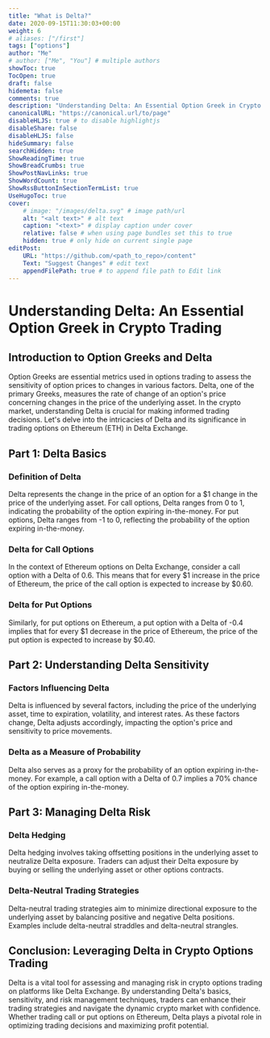 ```yaml
---
title: "What is Delta?"
date: 2020-09-15T11:30:03+00:00
weight: 6
# aliases: ["/first"]
tags: ["options"]
author: "Me"
# author: ["Me", "You"] # multiple authors
showToc: true
TocOpen: true
draft: false
hidemeta: false
comments: true
description: "Understanding Delta: An Essential Option Greek in Crypto Trading"
canonicalURL: "https://canonical.url/to/page"
disableHLJS: true # to disable highlightjs
disableShare: false
disableHLJS: false
hideSummary: false
searchHidden: true
ShowReadingTime: true
ShowBreadCrumbs: true
ShowPostNavLinks: true
ShowWordCount: true
ShowRssButtonInSectionTermList: true
UseHugoToc: true
cover:
    # image: "/images/delta.svg" # image path/url
    alt: "<alt text>" # alt text
    caption: "<text>" # display caption under cover
    relative: false # when using page bundles set this to true
    hidden: true # only hide on current single page
editPost:
    URL: "https://github.com/<path_to_repo>/content"
    Text: "Suggest Changes" # edit text
    appendFilePath: true # to append file path to Edit link
---
```


# Understanding Delta: An Essential Option Greek in Crypto Trading

## Introduction to Option Greeks and Delta

Option Greeks are essential metrics used in options trading to assess the sensitivity of option prices to changes in various factors. Delta, one of the primary Greeks, measures the rate of change of an option's price concerning changes in the price of the underlying asset. In the crypto market, understanding Delta is crucial for making informed trading decisions. Let's delve into the intricacies of Delta and its significance in trading options on Ethereum (ETH) in Delta Exchange.

## Part 1: Delta Basics

### Definition of Delta

Delta represents the change in the price of an option for a $1 change in the price of the underlying asset. For call options, Delta ranges from 0 to 1, indicating the probability of the option expiring in-the-money. For put options, Delta ranges from -1 to 0, reflecting the probability of the option expiring in-the-money.

### Delta for Call Options

In the context of Ethereum options on Delta Exchange, consider a call option with a Delta of 0.6. This means that for every $1 increase in the price of Ethereum, the price of the call option is expected to increase by $0.60.

### Delta for Put Options

Similarly, for put options on Ethereum, a put option with a Delta of -0.4 implies that for every $1 decrease in the price of Ethereum, the price of the put option is expected to increase by $0.40.

## Part 2: Understanding Delta Sensitivity

### Factors Influencing Delta

Delta is influenced by several factors, including the price of the underlying asset, time to expiration, volatility, and interest rates. As these factors change, Delta adjusts accordingly, impacting the option's price and sensitivity to price movements.

### Delta as a Measure of Probability

Delta also serves as a proxy for the probability of an option expiring in-the-money. For example, a call option with a Delta of 0.7 implies a 70% chance of the option expiring in-the-money.

## Part 3: Managing Delta Risk

### Delta Hedging

Delta hedging involves taking offsetting positions in the underlying asset to neutralize Delta exposure. Traders can adjust their Delta exposure by buying or selling the underlying asset or other options contracts.

### Delta-Neutral Trading Strategies

Delta-neutral trading strategies aim to minimize directional exposure to the underlying asset by balancing positive and negative Delta positions. Examples include delta-neutral straddles and delta-neutral strangles.

## Conclusion: Leveraging Delta in Crypto Options Trading

Delta is a vital tool for assessing and managing risk in crypto options trading on platforms like Delta Exchange. By understanding Delta's basics, sensitivity, and risk management techniques, traders can enhance their trading strategies and navigate the dynamic crypto market with confidence. Whether trading call or put options on Ethereum, Delta plays a pivotal role in optimizing trading decisions and maximizing profit potential.
